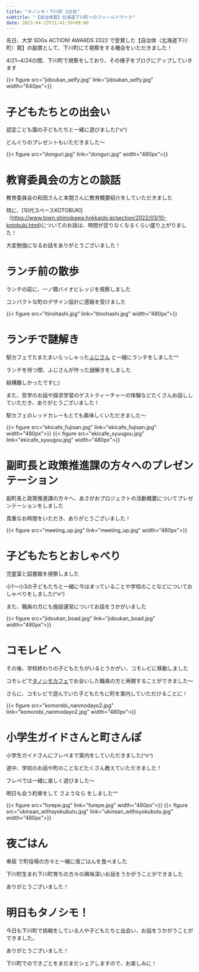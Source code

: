 ```yaml
---
title: "タノシモ！下川町 2日目"
subtitle: "【自治体賞】北海道下川町へのフィールドワーク"
date: 2022-04-23T21:41:59+09:00
---
```

先日、大学 SDGs ACTION! AWARDS 2022 で受賞した【自治体（北海道下川町）賞】の副賞として、下川町にて視察をする機会をいただきました！

4/21~4/24の間、下川町で視察をしており、その様子をブログにアップしていきます
<!--more-->
{{< figure src="jidoukan_selfy.jpg" link="jidoukan_selfy.jpg" width="640px">}}

# 子どもたちとの出会い
認定こども園の子どもたちと一緒に遊びました(^o^)

どんぐりのプレゼントもいただきました〜

{{< figure src="donguri.jpg" link="donguri.jpg" width="480px">}}

# 教育委員会の方との談話
教育委員会の和田さんと本間さんに教育概要紹介をしていただきました

特に、[10代スペースKOTOBUKI]（https://www.town.shimokawa.hokkaido.jp/section/2022/03/10-kotobuki.html)についてのお話は、時間が足りなくなるくらい盛り上がりました！

大変勉強になるお話をありがとうございました！

# ランチ前の散歩
ランチの前に、一ノ橋バイオビレッジを視察しました

コンパクトな町のデザイン設計に感銘を受けました

{{< figure src="itinohashi.jpg" link="itinohashi.jpg" width="480px">}}

# ランチで謎解き
駅カフェでたまたまいらっしゃった[ふじさん](https://shimokawa-life.info/interviews/interview/interview-vol19/) と一緒にランチをしました^^

ランチを待つ間、ふじさんが作った謎解きをしました

結構難しかったです(;;)

また、哲学のお話や探求学習のゲストティーチャーの体験などたくさんお話ししていただき、ありがとうございました！

駅カフェのレッドカレーもとても美味しくいただきました〜

{{< figure src="ekicafe_fujisan.jpg" link="ekicafe_fujisan.jpg" width="480px">}}
{{< figure src="ekicafe_syuugou.jpg" link="ekicafe_syuugou.jpg" width="480px">}}

# 副町長と政策推進課の方々へのプレゼンテーション
副町長と政策推進課の方々へ、あさがおプロジェクトの活動概要についてプレゼンテーションをしました

貴重なお時間をいただき、ありがとうございました！

{{< figure src="meeting_up.jpg" link="meeting_up.jpg" width="480px">}}

# 子どもたちとおしゃべり
児童室と図書館を視察しました

小1〜小3の子どもたちと一緒に今はまっていることや学校のことなどについておしゃべりをしました(^o^)

また、職員の方にも施設運営についてお話をうかがいました

{{< figure src="jidoukan_boad.jpg" link="jidoukan_boad.jpg" width="480px">}}

# コモレビ へ
その後、学校終わりの子どもたちがいるとうかがい、コモレビに移動しました

コモレビで[タノシモカフェ](https://shimokawa-life.info/)でお会いした職員の方と再開することができました〜

さらに、コモレビで遊んでいた子どもたちに町を案内していただけることに！

{{< figure src="komorebi_nanmodayo2.jpg" link="komorebi_nanmodayo2.jpg" width="480px">}}

# 小学生ガイドさんと町さんぽ
小学生ガイドさんにフレペまで案内をしていただきました(^o^)

道中、学校のお話や町のことなどたくさん教えていただきました！

フレペでは一緒に楽しく遊びました〜

明日も会う約束をして さようなら をしました^^

{{< figure src="furepe.jpg" link="furepe.jpg" width="480px">}}
{{< figure src="ukinsan_withsyokubutu.jpg" link="ukinsan_withsyokubutu.jpg" width="480px">}}

# 夜ごはん
串辰 で町役場の方々と一緒に夜ごはんを食べました

下川町生まれ下川町育ちの方々の興味深いお話をうかがうことができました

ありがとうございました！

# 明日もタノシモ！
今日も下川町で挑戦をしている人や子どもたちと出会い、お話をうかがうことができました。

ありがとうございました！

下川町でのできごとをまだまだシェアしますので、お楽しみに！ 

